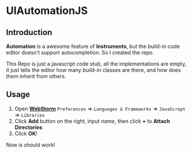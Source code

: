 # UIAutomationJS

## Introduction
**Automation** is a awesome feature of **Instruments**, but the build-in code editor doesn't support autocompletion. So I created the repo.

This Repo is just a javascript code stub, all the implementations are empty, it just tells the editor how many _build-in_ classes are there, and
 how does them inherit from others.
 
## Usage
1. Open **[WebStorm]()** `Preferences` => `Languages & Frameworks` => `JavaScropt` => `Libraries`
    ![]()
2. Click **Add** button on the right, input _name_, then click **+** to **Attach Directories**
    ![]()
3. Click **OK**!

Now is should work!
